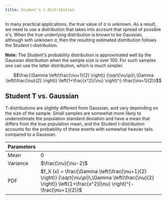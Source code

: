 ```yaml
---
title: Student's t-distribution
---
```


In many practical applications, the true value of σ is unknown. As a result, we need to use a distribution that takes into account that spread of possible σ's. When the true underlying distribution is known to be Gaussian, although with unknown σ, then the resulting estimated distribution follows the Student t-distribution.

**Note:** The Student's probability distribution is approximated well by the Gaussian distribution when the sample size is over 100. For such samples one can use the latter distribution, which is much simpler.


$$\frac{\Gamma \left(\frac{\nu+1}{2} \right)} {\sqrt{\nu\pi}\,\Gamma \left(\frac{\nu}{2} \right)} \left(1+\frac{x^2}{\nu} \right)^{-\frac{\nu+1}{2}}$$


## Student T vs. Gaussian

T-distributions are slightly different from Gaussian, and vary depending on the size of the sample. Small samples are somewhat more likely to underestimate the population standard deviation and have a mean that differs from the true population mean, and the Student t-distribution accounts for the probability of these events with somewhat heavier tails compared to a Gaussian. 


| Parameters |  |
|----|---|
| Mean | $0$ |
| Variance | $\frac{\nu}{\nu-2}$ |
| PDF | $f_X (x) = \frac{\Gamma \left(\frac{\nu+1}{2} \right)} {\sqrt{\nu\pi}\,\Gamma \left(\frac{\nu}{2} \right)} \left(1+\frac{x^2}{\nu} \right)^{-\frac{\nu+1}{2}}$ |

